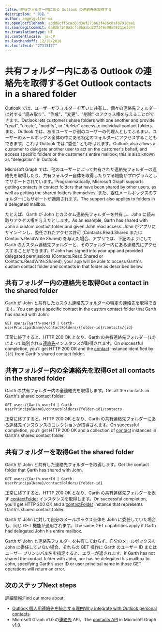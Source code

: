 ```yaml
---
title: 共有フォルダー内にある Outlook の連絡先を取得する
description: " 別名 "
author: angelgolfer-ms
ms.openlocfilehash: a3dd8cff5cac88d3ef273b63f40bc8af87910aa1
ms.sourcegitcommit: 6a82bf240a3cfc0baabd227349e08a08311e3d44
ms.translationtype: HT
ms.contentlocale: ja-JP
ms.lasthandoff: 12/18/2018
ms.locfileid: "27315177"
---
```

# <a name="get-outlook-contacts-in-a-shared-folder"></a><span data-ttu-id="f621e-103">共有フォルダー内にある Outlook の連絡先を取得する</span><span class="sxs-lookup"><span data-stu-id="f621e-103">Get Outlook contacts in a shared folder</span></span>

<span data-ttu-id="f621e-104">Outlook では、ユーザーがフォルダーを互いに共有し、個々の連絡先フォルダーに対する "読み取り"、"作成"、"変更"、"削除" のアクセス権を与えることができます。</span><span class="sxs-lookup"><span data-stu-id="f621e-104">Outlook lets customers share folders with one another and provide "read", "create", "modify", or "delete" access to individual contact folders.</span></span> <span data-ttu-id="f621e-105">また、Outlook では、あるユーザーが別のユーザーの代理人としてふるまい、ユーザーのメールボックス全体の中にある特定のフォルダーにアクセスすることもできます。これは Outlook では "委任" とも呼ばれます。</span><span class="sxs-lookup"><span data-stu-id="f621e-105">Outlook also allows a customer to delegate another user to act on the customer's behalf, and access specific folders or the customer's entire mailbox; this is also known as "delegation" in Outlook.</span></span>

<span data-ttu-id="f621e-106">Microsoft Graph では、他のユーザーによって共有された連絡先フォルダーの連絡先を取得したり、共有フォルダー自体を取得したりする機能がプログラムとしてサポートされています。</span><span class="sxs-lookup"><span data-stu-id="f621e-106">Programmatically, Microsoft Graph supports getting contacts in contact folders that have been shared by other users, as well as getting the shared folders themselves.</span></span> <span data-ttu-id="f621e-107">また、委任メールボックスのフォルダーにもサポートが適用されます。</span><span class="sxs-lookup"><span data-stu-id="f621e-107">The support also applies to folders in a delegated mailbox.</span></span>

<span data-ttu-id="f621e-108">たとえば、Garth が John とカスタム連絡先フォルダーを共有し、John に読み取りアクセス権を与えたとします。</span><span class="sxs-lookup"><span data-stu-id="f621e-108">As an example, Garth has shared with John a custom contact folder and given John read access.</span></span> <span data-ttu-id="f621e-109">John がアプリにサインインし、委任されたアクセス許可 (Contacts.Read.Shared または Contacts.ReadWrite.Shared) を与えた場合、アプリでは、下記のようにして Garth のカスタム連絡先フォルダーと、そのフォルダー内にある連絡先にアクセスすることができます。</span><span class="sxs-lookup"><span data-stu-id="f621e-109">If John has signed into your app and provided delegated permissions (Contacts.Read.Shared or Contacts.ReadWrite.Shared), your app will be able to access Garth's custom contact folder and contacts in that folder as described below.</span></span>

## <a name="get-a-contact-in-the-shared-folder"></a><span data-ttu-id="f621e-110">共有フォルダー内の連絡先を取得</span><span class="sxs-lookup"><span data-stu-id="f621e-110">Get a contact in the shared folder</span></span>

<span data-ttu-id="f621e-111">Garth が John と共有したカスタム連絡先フォルダーの特定の連絡先を取得できます。</span><span class="sxs-lookup"><span data-stu-id="f621e-111">You can get a specific contact in the custom contact folder that Garth has shared with John:</span></span>

<!-- { "blockType": "ignored" } -->
```http
GET users/{Garth-userId | Garth-userPrincipalName}/contactFolders/{folder-id}/contacts/{id}
```

<span data-ttu-id="f621e-112">正常に終了すると、HTTP 200 OK となり、Garth の共有連絡先フォルダー`{id}`によって識別される[連絡先](/graph/api/resources/contact?view=graph-rest-1.0)インスタンスが取得されます。</span><span class="sxs-lookup"><span data-stu-id="f621e-112">On successful completion, you'll get HTTP 200 OK and the [contact](/graph/api/resources/contact?view=graph-rest-1.0) instance identified by `{id}` from Garth's shared contact folder.</span></span>

## <a name="get-all-contacts-in-the-shared-folder"></a><span data-ttu-id="f621e-113">共有フォルダー内の全連絡先を取得</span><span class="sxs-lookup"><span data-stu-id="f621e-113">Get all contacts in the shared folder</span></span>

<span data-ttu-id="f621e-114">Garth の共有フォルダー内の全連絡先を取得します。</span><span class="sxs-lookup"><span data-stu-id="f621e-114">Get all the contacts in Garth's shared contact folder:</span></span>

<!-- { "blockType": "ignored" } -->
```http
GET users/{Garth-userId | Garth-userPrincipalName}/contactFolders/{folder-id}/contacts
```

<span data-ttu-id="f621e-115">正常に終了すると、HTTP 200 OK となり、Garth の共有連絡先フォルダーにある[連絡先](/graph/api/resources/contact?view=graph-rest-1.0)インスタンスのコレクションが取得されます。</span><span class="sxs-lookup"><span data-stu-id="f621e-115">On successful completion, you'll get HTTP 200 OK and a collection of [contact](/graph/api/resources/contact?view=graph-rest-1.0) instances in Garth's shared contact folder.</span></span>

## <a name="get-the-shared-folder"></a><span data-ttu-id="f621e-116">共有フォルダーを取得</span><span class="sxs-lookup"><span data-stu-id="f621e-116">Get the shared folder</span></span>

<span data-ttu-id="f621e-117">Garth が John と共有した連絡先フォルダーを取得します。</span><span class="sxs-lookup"><span data-stu-id="f621e-117">Get the contact folder that Garth has shared with John.</span></span>

<!-- { "blockType": "ignored" } -->
```http
GET users/{Garth-userId | Garth-userPrincipalName}/contactFolders/{folder-id}
```

<span data-ttu-id="f621e-118">正常に終了すると、HTTP 200 OK となり、Garth の共有連絡先フォルダーを表す [contactFolder](/graph/api/resources/contactfolder?view=graph-rest-1.0) インスタンスを取得します。</span><span class="sxs-lookup"><span data-stu-id="f621e-118">On successful completion, you'll get HTTP 200 OK and a [contactFolder](/graph/api/resources/contactfolder?view=graph-rest-1.0) instance that represents Garth's shared contact folder.</span></span>

<span data-ttu-id="f621e-119">Garth が John に対して自分のメールボックス全体を John に委任していた場合も、同じ GET 機能が適用されます。</span><span class="sxs-lookup"><span data-stu-id="f621e-119">The same GET capabilities apply if Garth had delegated John his entire mailbox.</span></span>

<span data-ttu-id="f621e-120">Garth が John と連絡先フォルダーを共有しておらず、自分のメールボックスを John に委任していない場合、それらの GET 操作に Garth のユーザー ID またはユーザー プリンシパル名を指定すると、エラーが返されます。</span><span class="sxs-lookup"><span data-stu-id="f621e-120">If Garth has not shared the contact folder with John, nor has he delegated his mailbox to John, specifying Garth’s user ID or user principal name in those GET operations will return an error.</span></span> 


## <a name="next-steps"></a><span data-ttu-id="f621e-121">次のステップ</span><span class="sxs-lookup"><span data-stu-id="f621e-121">Next steps</span></span>

<span data-ttu-id="f621e-122">詳細情報:</span><span class="sxs-lookup"><span data-stu-id="f621e-122">Find out more about:</span></span>

- [<span data-ttu-id="f621e-123">Outlook 個人用連絡先を統合する理由</span><span class="sxs-lookup"><span data-stu-id="f621e-123">Why integrate with Outlook personal contacts</span></span>](outlook-contacts-concept-overview.md)
- <span data-ttu-id="f621e-124">Microsoft Graph v1.0 の[連絡先](/graph/api/resources/contact?view=graph-rest-1.0) API。</span><span class="sxs-lookup"><span data-stu-id="f621e-124">The [contacts API](/graph/api/resources/contact?view=graph-rest-1.0) in Microsoft Graph v1.0.</span></span>